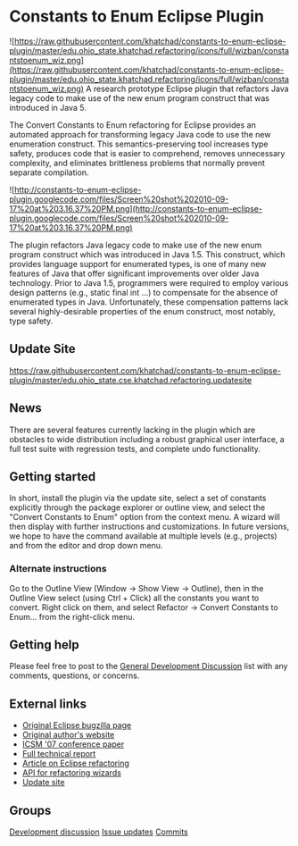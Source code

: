 # Constants to Enum Eclipse Plugin

![https://raw.githubusercontent.com/khatchad/constants-to-enum-eclipse-plugin/master/edu.ohio_state.khatchad.refactoring/icons/full/wizban/constantstoenum_wiz.png](https://raw.githubusercontent.com/khatchad/constants-to-enum-eclipse-plugin/master/edu.ohio_state.khatchad.refactoring/icons/full/wizban/constantstoenum_wiz.png) A research prototype Eclipse plugin that refactors Java legacy code to make use of the new enum program construct that was introduced in Java 5.

The Convert Constants to Enum refactoring for Eclipse provides an automated approach for transforming legacy Java code to use the new enumeration construct. This semantics-preserving tool increases type safety, produces code that is easier to comprehend, removes unnecessary complexity, and eliminates brittleness problems that normally prevent separate compilation.

![http://constants-to-enum-eclipse-plugin.googlecode.com/files/Screen%20shot%202010-09-17%20at%203.16.37%20PM.png](http://constants-to-enum-eclipse-plugin.googlecode.com/files/Screen%20shot%202010-09-17%20at%203.16.37%20PM.png)

The plugin refactors Java legacy code to make use of the new enum program construct which was introduced in Java 1.5. This construct, which provides language support for enumerated types, is one of many new features of Java that offer significant improvements over older Java technology. Prior to Java 1.5, programmers were required to employ various design patterns (e.g., static final int ...) to compensate for the absence of enumerated types in Java. Unfortunately, these compensation patterns lack several highly-desirable properties of the enum construct, most notably, type safety.

## Update Site #

https://raw.githubusercontent.com/khatchad/constants-to-enum-eclipse-plugin/master/edu.ohio_state.cse.khatchad.refactoring.updatesite

## News #
There are several features currently lacking in the plugin which are obstacles to wide distribution including a robust graphical user interface, a full test suite with regression tests, and complete undo functionality.

## Getting started #

In short, install the plugin via the update site, select a set of constants explicitly through the package explorer or outline view, and select the "Convert Constants to Enum" option from the context menu. A wizard will then display with further instructions and customizations. In future versions, we hope to have the command available at multiple levels (e.g., projects) and from the editor and drop down menu.

### Alternate instructions

Go to the Outline View (Window -> Show View -> Outline), then in the Outline View select (using Ctrl + Click) all the constants you want to convert. Right click on them, and select Refactor -> Convert Constants to Enum... from the right-click menu.

## Getting help #

Please feel free to post to the [General Development Discussion](http://groups.google.com/group/convert-constants-to-enum-dev) list with any comments, questions, or concerns.

## External links
- [Original Eclipse bugzilla page](http://bugs.eclipse.org/bugs/show_bug.cgi?id=200152)
- [Original author's website](http://openlab.citytech.cuny.edu/khatchad)
- [ICSM '07 conference paper](http://www.cse.ohio-state.edu/~rountev/presto/pubs/icsm07.pdf)
- [Full technical report](http://www.cse.ohio-state.edu/~rountev/presto/pubs/tr26.pdf)
- [Article on Eclipse refactoring](http://www.eclipse.org/articles/article.php?file=Article-Unleashing-the-Power-of-Refactoring/index.html)
- [API for refactoring wizards](http://tinyurl.com/298vzvr)
- [Update site](https://raw.githubusercontent.com/khatchad/constants-to-enum-eclipse-plugin/master/edu.ohio_state.cse.khatchad.refactoring.updatesite)

## Groups
[Development discussion](http://groups.google.com/group/convert-constants-to-enum-dev)
[Issue updates](http://groups.google.com/group/convert-constants-to-enum-issues)
[Commits](http://groups.google.com/group/convert-constants-to-enum-commits)
